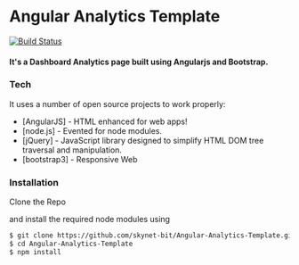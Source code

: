 # Angular Analytics Template
[![Build Status](https://travis-ci.org/joemccann/dillinger.svg?branch=master)](https://travis-ci.org/joemccann/dillinger)

#### It's a  Dashboard Analytics page built using Angularjs and Bootstrap.

 
### Tech

It uses a number of open source projects to work properly:

* [AngularJS] - HTML enhanced for web apps!
* [node.js] - Evented for node modules.
* [jQuery] - JavaScript library designed to simplify HTML DOM tree traversal and manipulation.
* [bootstrap3] - Responsive Web


### Installation

Clone the Repo

and install the required node modules using 

```sh
$ git clone https://github.com/skynet-bit/Angular-Analytics-Template.git
$ cd Angular-Analytics-Template
$ npm install 
```


